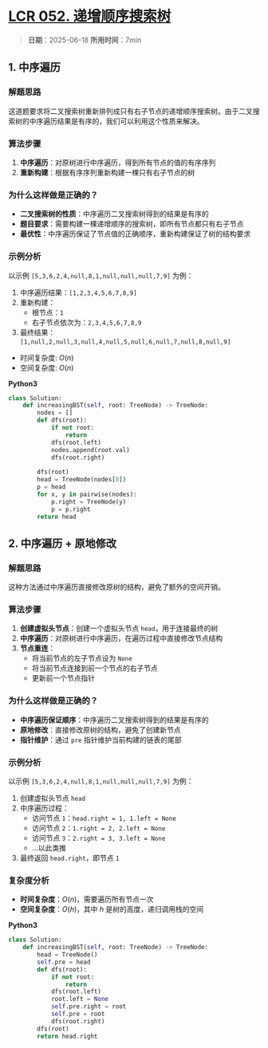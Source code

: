 # [LCR 052. 递增顺序搜索树](https://leetcode.cn/problems/NYBBNL/description/)

> **日期**：2025-06-18
> **所用时间**：7min

## 1. 中序遍历

### 解题思路

这道题要求将二叉搜索树重新排列成只有右子节点的递增顺序搜索树。由于二叉搜索树的中序遍历结果是有序的，我们可以利用这个性质来解决。

### 算法步骤

1. **中序遍历**：对原树进行中序遍历，得到所有节点的值的有序序列
2. **重新构建**：根据有序序列重新构建一棵只有右子节点的树

### 为什么这样做是正确的？

- **二叉搜索树的性质**：中序遍历二叉搜索树得到的结果是有序的
- **题目要求**：需要构建一棵递增顺序的搜索树，即所有节点都只有右子节点
- **最优性**：中序遍历保证了节点值的正确顺序，重新构建保证了树的结构要求

### 示例分析

以示例 `[5,3,6,2,4,null,8,1,null,null,null,7,9]` 为例：

1. 中序遍历结果：`[1,2,3,4,5,6,7,8,9]`
2. 重新构建：
   - 根节点：`1`
   - 右子节点依次为：`2,3,4,5,6,7,8,9`
3. 最终结果：`[1,null,2,null,3,null,4,null,5,null,6,null,7,null,8,null,9]`

- 时间复杂度: $O(n)$
- 空间复杂度: $O(n)$

**Python3**

```python
class Solution:
    def increasingBST(self, root: TreeNode) -> TreeNode:
        nodes = []
        def dfs(root):
            if not root:
                return
            dfs(root.left)
            nodes.append(root.val)
            dfs(root.right)
        
        dfs(root)
        head = TreeNode(nodes[0])
        p = head
        for x, y in pairwise(nodes):
            p.right = TreeNode(y)
            p = p.right
        return head
```

## 2. 中序遍历 + 原地修改

### 解题思路

这种方法通过中序遍历直接修改原树的结构，避免了额外的空间开销。

### 算法步骤

1. **创建虚拟头节点**：创建一个虚拟头节点 `head`，用于连接最终的树
2. **中序遍历**：对原树进行中序遍历，在遍历过程中直接修改节点结构
3. **节点重连**：
   - 将当前节点的左子节点设为 `None`
   - 将当前节点连接到前一个节点的右子节点
   - 更新前一个节点指针

### 为什么这样做是正确的？

- **中序遍历保证顺序**：中序遍历二叉搜索树得到的结果是有序的
- **原地修改**：直接修改原树的结构，避免了创建新节点
- **指针维护**：通过 `pre` 指针维护当前构建的链表的尾部

### 示例分析

以示例 `[5,3,6,2,4,null,8,1,null,null,null,7,9]` 为例：

1. 创建虚拟头节点 `head`
2. 中序遍历过程：
   - 访问节点 `1`：`head.right = 1, 1.left = None`
   - 访问节点 `2`：`1.right = 2, 2.left = None`
   - 访问节点 `3`：`2.right = 3, 3.left = None`
   - ...以此类推
3. 最终返回 `head.right`，即节点 `1`

### 复杂度分析

- **时间复杂度**：$O(n)$，需要遍历所有节点一次
- **空间复杂度**：$O(h)$，其中 $h$ 是树的高度，递归调用栈的空间

**Python3**

```python
class Solution:
    def increasingBST(self, root: TreeNode) -> TreeNode:
        head = TreeNode()
        self.pre = head
        def dfs(root):
            if not root:
                return
            dfs(root.left)
            root.left = None
            self.pre.right = root
            self.pre = root
            dfs(root.right)
        dfs(root)
        return head.right
```